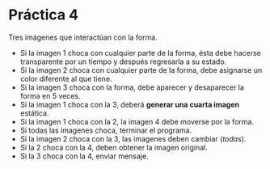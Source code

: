 # Práctica 4

Tres imágenes que interactúan con la forma.

- Si la imagen 1 choca con cualquier parte de la forma, ésta debe hacerse transparente por un tiempo y después regresarla a su estado.
- Si la imagen 2 choca con cualquier parte de la forma, debe asignarse un color diferente al que tiene.
- Si la imagen 3 choca con la forma, debe aparecer y desaparecer la forma en 5 veces.
- Si la imagen 1 choca con la 3, deberá **generar una cuarta imagen** estática.
- Si la imagen 1 choca con la 2, la imagen 4 debe moverse por la forma.
- Si todas las imagenes choca, terminar el programa.
- Si la imagen 2 choca con la 3, las imagenes deben cambiar (*todas*).
- Si la 2 choca con la 4, deben obtener la imagen original.
- Si la 3 choca con la 4, enviar mensaje.
